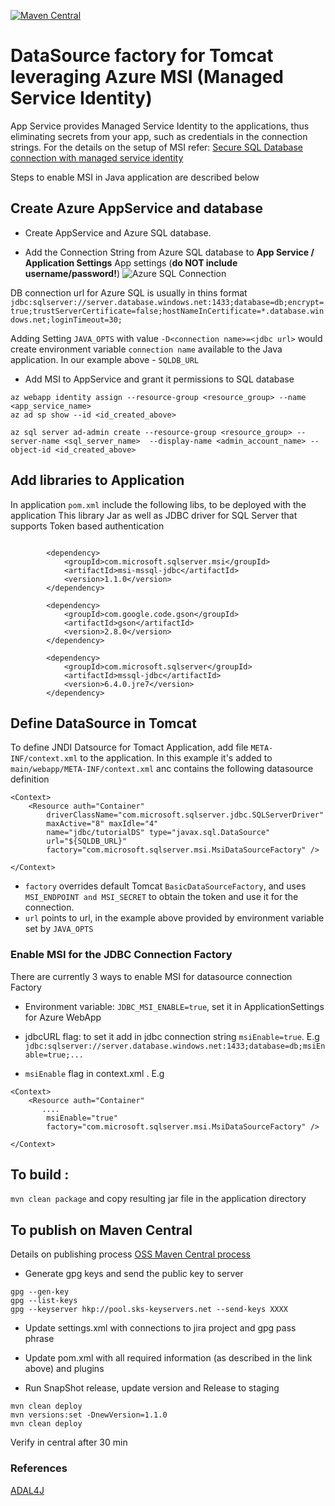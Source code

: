 [![Maven Central](https://maven-badges.herokuapp.com/maven-central/com.microsoft.sqlserver.msi/msi-mssql-jdbc/badge.svg)](https://maven-badges.herokuapp.com/maven-central/com.microsoft.sqlserver.msi/msi-mssql-jdbc)


# DataSource factory for Tomcat leveraging Azure MSI (Managed Service Identity)

App Service provides Managed Service Identity to the applications, thus eliminating secrets from your app, such as credentials in the connection strings. For the details on the setup of MSI refer:
[Secure SQL Database connection with managed service identity](https://docs.microsoft.com/en-us/azure/app-service/app-service-web-tutorial-connect-msi)

Steps to enable MSI in Java application are described below

## Create Azure AppService and database

- Create AppService and Azure SQL database.

- Add the Connection String from Azure SQL database to **App Service / Application Settings**  App settings (**do NOT include username/password!**)
![Azure SQL Connection](https://github.com/lenisha/spring-jndi-appservice/raw/master/img/ConnectionString.PNG "Azure App Service Settings")

DB connection url for Azure SQL is usually in thins format `jdbc:sqlserver://server.database.windows.net:1433;database=db;encrypt=true;trustServerCertificate=false;hostNameInCertificate=*.database.windows.net;loginTimeout=30;`

Adding Setting `JAVA_OPTS` with value `-D<connection name>=<jdbc url>`  would create environment variable `connection name` available to the Java application.
 In our example above - `SQLDB_URL`


- Add MSI to AppService and grant it permissions to SQL database

```
az webapp identity assign --resource-group <resource_group> --name <app_service_name>
az ad sp show --id <id_created_above>

az sql server ad-admin create --resource-group <resource_group> --server-name <sql_server_name>  --display-name <admin_account_name> --object-id <id_created_above>
```

## Add libraries to Application

In application `pom.xml` include the following libs, to be deployed with the application
This library Jar as well as JDBC driver for SQL Server that supports Token based authentication

```
     
        <dependency>
            <groupId>com.microsoft.sqlserver.msi</groupId>
            <artifactId>msi-mssql-jdbc</artifactId>
	        <version>1.1.0</version>
        </dependency>

        <dependency>
            <groupId>com.google.code.gson</groupId>
            <artifactId>gson</artifactId>
            <version>2.8.0</version>
        </dependency>

        <dependency>
            <groupId>com.microsoft.sqlserver</groupId>
            <artifactId>mssql-jdbc</artifactId>
            <version>6.4.0.jre7</version>
        </dependency>
```        

## Define DataSource in Tomcat


To define JNDI Datsource for Tomact Application, add file `META-INF/context.xml` to the application.
In this example it's added to `main/webapp/META-INF/context.xml` anc contains the following datasource definition

```
<Context>
    <Resource auth="Container" 
	    driverClassName="com.microsoft.sqlserver.jdbc.SQLServerDriver"
	    maxActive="8" maxIdle="4" 
	    name="jdbc/tutorialDS" type="javax.sql.DataSource"
		url="${SQLDB_URL}"
		factory="com.microsoft.sqlserver.msi.MsiDataSourceFactory" />
    
</Context>
```

- `factory` overrides default Tomcat `BasicDataSourceFactory`, and uses `MSI_ENDPOINT and MSI_SECRET` to obtain the token and use it for the connection.
- `url` points to url, in the example above provided by environment variable set by `JAVA_OPTS`

### Enable MSI for the JDBC Connection Factory

There are currently 3 ways to enable MSI for datasource connection Factory

- Environment variable: `JDBC_MSI_ENABLE=true`, set it in ApplicationSettings for Azure WebApp

- jdbcURL flag: to set it add in jdbc connection string `msiEnable=true`. E.g `jdbc:sqlserver://server.database.windows.net:1433;database=db;msiEnable=true;...`

- `msiEnable` flag in context.xml . E.g
```
<Context>
    <Resource auth="Container"
	   ....
		msiEnable="true"
		factory="com.microsoft.sqlserver.msi.MsiDataSourceFactory" />

</Context>
```

## To build :
`mvn clean package`
and copy resulting jar file in the application directory

## To publish on Maven Central
Details on publishing process [OSS Maven Central process](https://central.sonatype.org/pages/requirements.html)

- Generate gpg keys and send the public key to server
```
gpg --gen-key
gpg --list-keys
gpg --keyserver hkp://pool.sks-keyservers.net --send-keys XXXX
```
- Update settings.xml with connections to jira project and gpg pass phrase

- Update pom.xml with all required information (as described in the link above) and plugins

- Run SnapShot release, update version and Release to staging
```
mvn clean deploy
mvn versions:set -DnewVersion=1.1.0
mvn clean deploy
```

Verify in central after 30 min
### References
[ADAL4J](https://github.com/AzureAD/azure-activedirectory-library-for-java)
